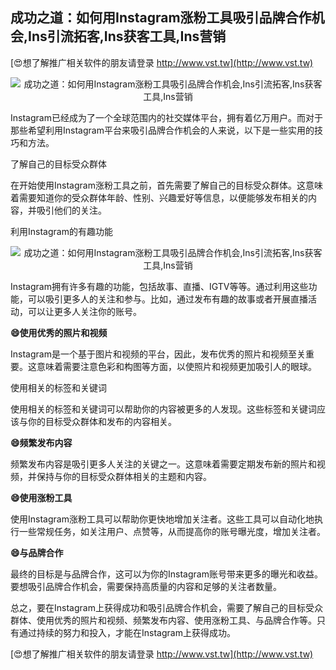 ## **成功之道：如何用Instagram涨粉工具吸引品牌合作机会,Ins引流拓客,Ins获客工具,Ins营销**

[😍想了解推广相关软件的朋友请登录 http://www.vst.tw](http://www.vst.tw)

 <center><img src="https://vst.tw/MP4/tuiguang/png/6.png" alt="成功之道：如何用Instagram涨粉工具吸引品牌合作机会,Ins引流拓客,Ins获客工具,Ins营销"></center>

Instagram已经成为了一个全球范围内的社交媒体平台，拥有着亿万用户。而对于那些希望利用Instagram平台来吸引品牌合作机会的人来说，以下是一些实用的技巧和方法。

了解自己的目标受众群体

在开始使用Instagram涨粉工具之前，首先需要了解自己的目标受众群体。这意味着需要知道你的受众群体年龄、性别、兴趣爱好等信息，以便能够发布相关的内容，并吸引他们的关注。

利用Instagram的有趣功能

 <center><img src="https://vst.tw/MP4/tuiguang/png/3.png" alt="成功之道：如何用Instagram涨粉工具吸引品牌合作机会,Ins引流拓客,Ins获客工具,Ins营销"></center>

Instagram拥有许多有趣的功能，包括故事、直播、IGTV等等。通过利用这些功能，可以吸引更多人的关注和参与。比如，通过发布有趣的故事或者开展直播活动，可以让更多人关注你的账号。

**😄使用优秀的照片和视频**

Instagram是一个基于图片和视频的平台，因此，发布优秀的照片和视频至关重要。这意味着需要注意色彩和构图等方面，以使照片和视频更加吸引人的眼球。

使用相关的标签和关键词

使用相关的标签和关键词可以帮助你的内容被更多的人发现。这些标签和关键词应该与你的目标受众群体和发布的内容相关。

**😄频繁发布内容**

频繁发布内容是吸引更多人关注的关键之一。这意味着需要定期发布新的照片和视频，并保持与你的目标受众群体相关的主题和内容。

**😄使用涨粉工具**

使用Instagram涨粉工具可以帮助你更快地增加关注者。这些工具可以自动化地执行一些常规任务，如关注用户、点赞等，从而提高你的账号曝光度，增加关注者。

**😄与品牌合作**

最终的目标是与品牌合作，这可以为你的Instagram账号带来更多的曝光和收益。要想吸引品牌合作机会，需要保持高质量的内容和足够的关注者数量。

总之，要在Instagram上获得成功和吸引品牌合作机会，需要了解自己的目标受众群体、使用优秀的照片和视频、频繁发布内容、使用涨粉工具、与品牌合作等。只有通过持续的努力和投入，才能在Instagram上获得成功。

[😍想了解推广相关软件的朋友请登录 http://www.vst.tw](http://www.vst.tw)



